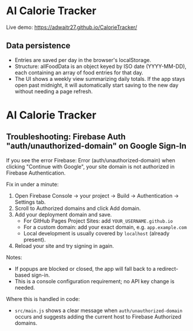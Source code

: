 # AI Calorie Tracker

Live demo: https://adwaitr27.github.io/CalorieTracker/

## Data persistence
- Entries are saved per day in the browser's localStorage.
- Structure: allFoodData is an object keyed by ISO date (YYYY-MM-DD), each containing an array of food entries for that day.
- The UI shows a weekly view summarizing daily totals. If the app stays open past midnight, it will automatically start saving to the new day without needing a page refresh.

# AI Calorie Tracker

## Troubleshooting: Firebase Auth "auth/unauthorized-domain" on Google Sign-In

If you see the error Firebase: Error (auth/unauthorized-domain) when clicking "Continue with Google", your site domain is not authorized in Firebase Authentication.

Fix in under a minute:

1. Open Firebase Console → your project → Build → Authentication → Settings tab.
2. Scroll to Authorized domains and click Add domain.
3. Add your deployment domain and save.
   - For GitHub Pages Project Sites: add `YOUR_USERNAME.github.io`
   - For a custom domain: add your exact domain, e.g. `app.example.com`
   - Local development is usually covered by `localhost` (already present).
4. Reload your site and try signing in again.

Notes:
- If popups are blocked or closed, the app will fall back to a redirect-based sign-in.
- This is a console configuration requirement; no API key change is needed.

Where this is handled in code:
- `src/main.js` shows a clear message when `auth/unauthorized-domain` occurs and suggests adding the current host to Firebase Authorized domains.

